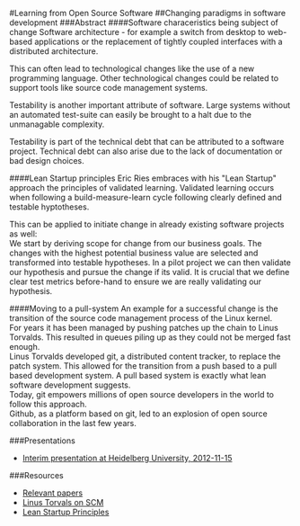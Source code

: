 #Learning from Open Source Software
##Changing paradigms in software development
###Abstract
####Software characeristics being subject of change
Software architecture - for example a switch from desktop to web-based applications or the replacement of tightly coupled interfaces with a distributed architecture.

This can often lead to technological changes like the use of a new programming language. Other technological changes could be related to support tools like source code management systems.

Testability is another important attribute of software. Large systems without an automated test-suite can 
easily be brought to a halt due to the unmanagable complexity.

Testability is part of the technical debt that can be attributed to a software project. Technical debt can also arise due to the lack of documentation or bad design choices.

####Lean Startup principles
Eric Ries embraces with his "Lean Startup" approach the principles of validated learning. Validated learning occurs when following a build-measure-learn cycle following clearly defined and testable hyptotheses.

This can be applied to initiate change in already existing software projects as well:  
We start by deriving scope for change from our business goals. The changes with the highest potential business value are selected and transformed into testable hypotheses.
In a pilot project we can then validate our hypothesis and pursue the change if its valid.
It is crucial that we define clear test metrics before-hand to ensure we are really validating our hypothesis.

####Moving to a pull-system
An example for a successful change is the transition of the source code management process of the Linux kernel.  
For years it has been managed by pushing patches up the chain to Linus Torvalds. This resulted in queues piling up as they could not be merged fast enough.  
Linus Torvalds developed git, a distributed content tracker, to replace the patch system.
This allowed for the transition from a push based to a pull based development system. A pull based system is exactly what lean software development suggests.  
Today, git empowers millions of open source developers in the world to follow this approach.  
Github, as a platform based on git, led to an explosion of open source collaboration in the last few years.

###Presentations
* [Interim presentation at Heidelberg University, 2012-11-15](https://github.com/mirkok/oss-seminar/blob/master/interim-presentation%20changing%20paradigms.pdf)

###Resources
* [Relevant papers](https://github.com/mirkok/oss-seminar/tree/master/resources)
* [Linus Torvals on SCM](http://marc.info/?l=linux-kernel&m=111288700902396)
* [Lean Startup Principles](http://theleanstartup.com/principles)